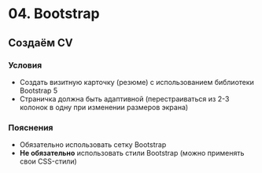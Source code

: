 # 04. Bootstrap

## Создаём CV

### Условия

- Создать визитную карточку (резюме) с использованием библиотеки Bootstrap 5
- Страничка должна быть адаптивной (перестраиваться из 2-3 колонок в одну при изменении размеров экрана)

### Пояснения

- Обязательно использовать сетку Bootstrap
- **Не обязательно** использовать стили Bootstrap (можно применять свои CSS-стили)
